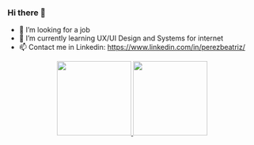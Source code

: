 ### Hi there 👋

- 💼 I’m looking for a job 
- 🌱 I’m currently learning UX/UI Design and Systems for internet
- 📫 Contact me in Linkedin: https://www.linkedin.com/in/perezbeatriz/

<div align="center">
  <a href="https://github.com/Bee-Pirez">
  <img height="150em" src="https://github-readme-stats.vercel.app/api?username=Bee-Pirez&show_icons=true&theme=tokyonight&include_all_commits=true&count_private=true"/>
  <img height="150em" src="https://github-readme-stats.vercel.app/api/top-langs/?username=Bee-Pirez&layout=compact&langs_count=7&theme=tokyonight"/>
</div>
